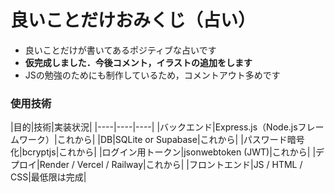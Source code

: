 # 良いことだけおみくじ（占い）
- 良いことだけが書いてあるポジティブな占いです
- **仮完成しました．今後コメント，イラストの追加をします**
- JSの勉強のためにも制作しているため，コメントアウト多めです

<h3>使用技術</h3>
|目的|技術|実装状況|
|----|----|----|
|バックエンド|Express.js（Node.jsフレームワーク）|これから|
|DB|SQLite or Supabase|これから|
|パスワード暗号化|bcryptjs|これから|
|ログイン用トークン|jsonwebtoken (JWT)|これから|
|デプロイ|Render / Vercel / Railway|これから|
|フロントエンド|JS / HTML / CSS|最低限は完成|